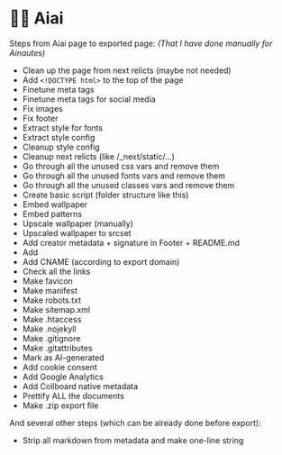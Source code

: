 # 👨‍🎨 Aiai

Steps from Aiai page to exported page:
_(That I have done manually for Ainautes)_

-   Clean up the page from next relicts (maybe not needed)
-   Add `<!DOCTYPE html>` to the top of the page
-   Finetune meta tags
-   Finetune meta tags for social media
-   Fix images
-   Fix footer
-   Extract style for fonts
-   Extract style config
-   Cleanup style config
-   Cleanup next relicts (like /\_next/static/...)
-   Go through all the unused css vars and remove them
-   Go through all the unused fonts vars and remove them
-   Go through all the unused classes vars and remove them
-   Create basic script (folder structure like this)
-   Embed wallpaper
-   Embed patterns
-   Upscale wallpaper (manually)
-   Upscaled wallpaper to srcset
-   Add creator metadata + signature in Footer + README.md
-   Add <meta name="theme-color" content="..." />
-   Add CNAME (according to export domain)
-   Check all the links
-   Make favicon
-   Make manifest
-   Make robots.txt
-   Make sitemap.xml
-   Make .htaccess
-   Make .nojekyll
-   Make .gitignore
-   Make .gitattributes
-   Mark as AI-generated
-   Add cookie consent
-   Add Google Analytics
-   Add Collboard native metadata
-   Prettify ALL the documents
-   Make .zip export file

And several other steps (which can be already done before export):

-   Strip all markdown from metadata and make one-line string
